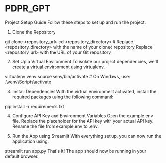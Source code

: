 # PDPR_GPT

Project Setup Guide
Follow these steps to set up and run the project:

1. Clone the Repository

git clone <repository_url>
cd <repository_directory>  # Replace <repository_directory> with the name of your cloned repository
Replace <repository_url> with the URL of your Git repository.

2. Set Up a Virtual Environment
To isolate our project dependencies, we'll create a virtual environment using virtualenv.


virtualenv venv
source venv/bin/activate  # On Windows, use: .\venv\Scripts\activate



3. Install Dependencies
With the virtual environment activated, install the required packages using the following command:


pip install -r requirements.txt



4. Configure API Key and Environment Variables
Open the example.env file.
Replace the placeholder for the API key with your actual API key.
Rename the file from example.env to .env.



5. Run the App using Streamlit
With everything set up, you can now run the application using:


streamlit run app.py
That's it! The app should now be running in your default browser.